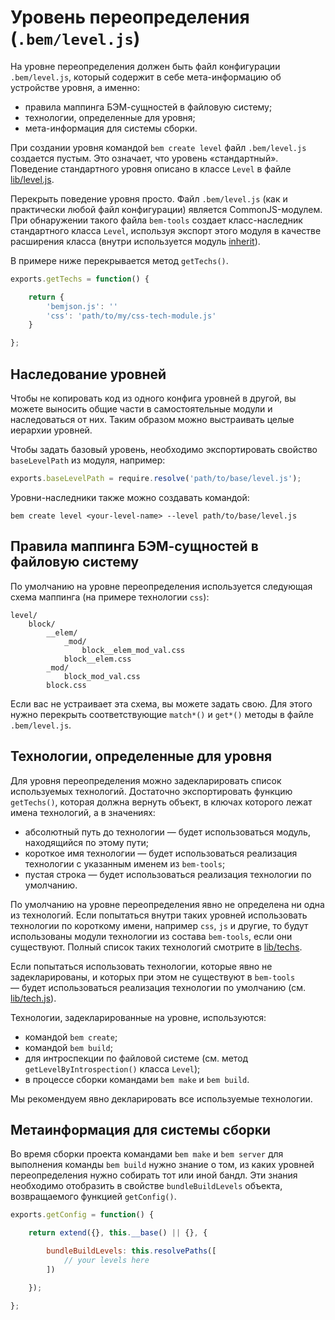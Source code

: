 # Уровень переопределения (`.bem/level.js`)

На уровне переопределения должен быть файл конфигурации `.bem/level.js`, который содержит в себе мета-информацию об устройстве уровня, а именно:

* правила маппинга БЭМ-сущностей в файловую систему;
* технологии, определенные для уровня;
* мета-информация для системы сборки.

При создании уровня командой `bem create level` файл `.bem/level.js` создается пустым. Это означает, что уровень «стандартный». Поведение стандартного уровня описано в классе `Level` в файле [lib/level.js](https://github.com/bem/bem-tools/blob/support/0.9.x/lib/level.js).

Перекрыть поведение уровня просто. Файл `.bem/level.js` (как и практически любой файл конфигурации) является CommonJS-модулем. При обнаружении такого файла `bem-tools` создает класс-наследник стандартного класса `Level`, используя экспорт этого модуля в качестве расширения класса (внутри используется модуль [inherit](https://github.com/dfilatov/node-inherit)).

В примере ниже перекрывается метод `getTechs()`.

```js
exports.getTechs = function() {

    return {
        'bemjson.js': ''
        'css': 'path/to/my/css-tech-module.js'
    }

};
```

## Наследование уровней

Чтобы не копировать код из одного конфига уровней в другой, вы можете выносить общие части в самостоятельные модули и наследоваться от них. Таким образом можно выстраивать целые иерархии уровней.

Чтобы задать базовый уровень, необходимо экспортировать свойство `baseLevelPath` из модуля, например:

```js
exports.baseLevelPath = require.resolve('path/to/base/level.js');
```

Уровни-наследники также можно создавать командой:

```
bem create level <your-level-name> --level path/to/base/level.js
```

## Правила маппинга БЭМ-сущностей в файловую систему

По умолчанию на уровне переопределения используется следующая схема маппинга (на примере технологии `css`):

```
level/
    block/
        __elem/
            _mod/
                block__elem_mod_val.css
            block__elem.css
        _mod/
            block_mod_val.css
        block.css
```

Если вас не устраивает эта схема, вы можете задать свою. Для этого нужно перекрыть соответствующие `match*()` и `get*()` методы в файле `.bem/level.js`.

## Технологии, определенные для уровня

Для уровня переопределения можно задекларировать список используемых технологий. Достаточно экспортировать функцию `getTechs()`, которая должна вернуть объект, в ключах которого лежат имена технологий, а в значениях:

* абсолютный путь до технологии — будет использоваться модуль, находящийся по этому пути;
* короткое имя технологии — будет использоваться реализация технологии с указанным именем из `bem-tools`;
* пустая строка — будет использоваться реализация технологии по умолчанию.

По умолчанию на уровне переопределения явно не определена ни одна из технологий. Если попытаться внутри таких уровней использовать технологии по короткому имени, например `css`, `js` и другие, то будут использованы модули технологии
из состава `bem-tools`, если они существуют. Полный список таких технологий смотрите в [lib/techs](https://github.com/bem/bem-tools/tree/support/0.9.x/lib/techs).

Если попытаться использовать технологии, которые явно не задекларированы, и которых при этом не существуют в `bem-tools` — будет использоваться реализация технологии по умолчанию (см. [lib/tech.js](https://github.com/bem/bem-tools/blob/support/0.9.x/lib/level.js)).

Технологии, задекларированные на уровне, используются:

* командой `bem create`;
* командой `bem build`;
* для интроспекции по файловой системе (см. метод `getLevelByIntrospection()` класса `Level`);
* в процессе сборки командами `bem make` и `bem build`.

Мы рекомендуем явно декларировать все используемые технологии.

## Метаинформация для системы сборки

Во время сборки проекта командами `bem make` и `bem server` для выполнения команды `bem build` нужно знание о том, из каких уровней переопределения нужно собирать тот или иной бандл. Эти знания необходимо отобразить в свойстве
`bundleBuildLevels` объекта, возвращаемого функцией `getConfig()`.

```js
exports.getConfig = function() {

    return extend({}, this.__base() || {}, {

        bundleBuildLevels: this.resolvePaths([
            // your levels here
        ])

    });

};
```
